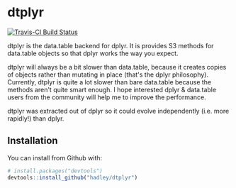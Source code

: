 # dtplyr

[![Travis-CI Build Status](https://travis-ci.org/hadley/dtplyr.svg?branch=master)](https://travis-ci.org/hadley/dtplyr)

dtplyr is the data.table backend for dplyr. It is provides S3 methods for data.table objects so that dplyr works the way you expect. 

dtplyr will always be a bit slower than data.table, because it creates copies of objects rather than mutating in place (that's the dplyr philosophy). Currently, dtplyr is quite a lot slower than bare data.table because the methods aren't quite smart enough. I hope interested dplyr & data.table users from the community will help me to improve the performance.

dtplyr was extracted out of dplyr so it could evolve independently (i.e. more rapidly!) than dplyr.

## Installation

You can install from Github with:

```R
# install.packages("devtools")
devtools::install_github("hadley/dtplyr")
```
